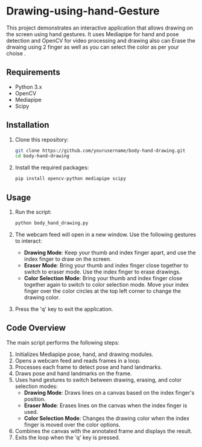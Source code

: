 # Drawing-using-hand-Gesture
This project demonstrates an interactive application that allows drawing on the screen using hand gestures. It uses Mediapipe for hand and pose detection and OpenCV for video processing and drawing also can Erase the drwaing using 2 finger as well as you can select the color as per your choise  .

## Requirements

- Python 3.x
- OpenCV
- Mediapipe
- Scipy

## Installation

1. Clone this repository:

    ```bash
    git clone https://github.com/yourusername/body-hand-drawing.git
    cd body-hand-drawing
    ```

2. Install the required packages:

    ```bash
    pip install opencv-python mediapipe scipy
    ```

## Usage

1. Run the script:

    ```bash
    python body_hand_drawing.py
    ```

2. The webcam feed will open in a new window. Use the following gestures to interact:

    - **Drawing Mode**: Keep your thumb and index finger apart, and use the index finger to draw on the screen.
    - **Eraser Mode**: Bring your thumb and index finger close together to switch to eraser mode. Use the index finger to erase drawings.
    - **Color Selection Mode**: Bring your thumb and index finger close together again to switch to color selection mode. Move your index finger over the color circles at the top left corner to change the drawing color.

3. Press the 'q' key to exit the application.

## Code Overview

The main script performs the following steps:

1. Initializes Mediapipe pose, hand, and drawing modules.
2. Opens a webcam feed and reads frames in a loop.
3. Processes each frame to detect pose and hand landmarks.
4. Draws pose and hand landmarks on the frame.
5. Uses hand gestures to switch between drawing, erasing, and color selection modes:
    - **Drawing Mode**: Draws lines on a canvas based on the index finger's position.
    - **Eraser Mode**: Erases lines on the canvas when the index finger is used.
    - **Color Selection Mode**: Changes the drawing color when the index finger is moved over the color options.
6. Combines the canvas with the annotated frame and displays the result.
7. Exits the loop when the 'q' key is pressed.
